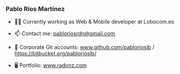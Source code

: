 ### Pablo Ríos Martínez

- 👨‍💼 Currently working as Web & Mobile developer at Lobocom.es


- 📫 Contact me: pabloriosrdn@gmail.com
- 🏢 Corporate Git accounts: www.github.com/pablorioslb / https://bitbucket.org/pablorioslb/
- 🖥️ Portfolio: www.radonz.com
